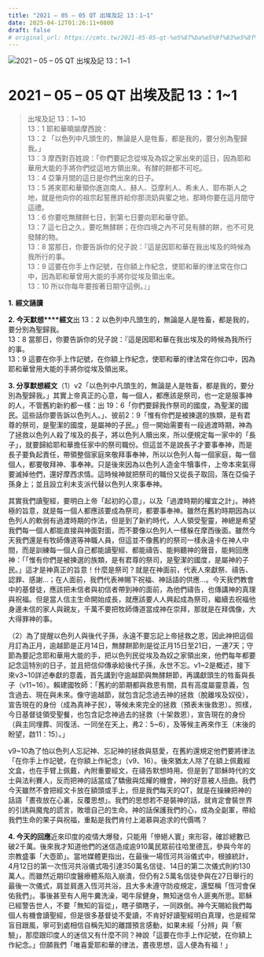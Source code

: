 ```yaml
---
title: "2021 – 05 – 05 QT 出埃及記 13：1~1"
date: 2025-04-12T01:26:11+0800
draft: false
# original_url: https://cmtc.tw/2021-05-05-qt-%e5%87%ba%e5%9f%83%e5%8f%8a%e8%a8%98-13%ef%bc%9a11
---
```


![2021 – 05 – 05 QT 出埃及記 13：1\~1](/images/qt.jpg   "2021 – 05 – 05 QT 出埃及記 13：1\~1")

# 2021 – 05 – 05 QT 出埃及記 13：1\~1

> 出埃及記 13：1\~10  
> 13：1 耶和華曉諭摩西說：  
> 13：2 「以色列中凡頭生的，無論是人是牲畜，都是我的，要分別為聖歸我。」  
> 13：3 摩西對百姓說：「你們要記念從埃及為奴之家出來的這日，因為耶和華用大能的手將你們從這地方領出來。有酵的餅都不可吃。  
> 13：4 亞筆月間的這日是你們出來的日子。  
> 13：5 將來耶和華領你進迦南人、赫人、亞摩利人、希未人、耶布斯人之地，就是他向你的祖宗起誓應許給你那流奶與蜜之地，那時你要在這月間守這禮。  
> 13：6 你要吃無酵餅七日，到第七日要向耶和華守節。  
> 13：7 這七日之久，要吃無酵餅；在你四境之內不可見有酵的餅，也不可見發酵的物。  
> 13：8 當那日，你要告訴你的兒子說：『這是因耶和華在我出埃及的時候為我所行的事。  
> 13：9 這要在你手上作記號，在你額上作紀念，使耶和華的律法常在你口中，因為耶和華曾用大能的手將你從埃及領出來。  
> 13：10 所以你每年要按著日期守這例。』」

**1.** **經文誦讀**

**2. 今天默想****經文**出 13：2 以色列中凡頭生的，無論是人是牲畜，都是我的，要分別為聖歸我。  
13：8 當那日，你要告訴你的兒子說：『這是因耶和華在我出埃及的時候為我所行的事。  
13：9 這要在你手上作記號，在你額上作紀念，使耶和華的律法常在你口中，因為耶和華曾用大能的手將你從埃及領出來。

**3. 分享默想經文**（1）v2「以色列中凡頭生的，無論是人是牲畜，都是我的，要分別為聖歸我。」其實上帝真正的心意，每一個人，都應該是祭司，也一定是服事神的人，不管舊約新約都一樣：出 19：6「你們要歸我作祭司的國度，為聖潔的國民。這些話你要告訴以色列人。」、彼前2：9「惟有你們是被揀選的族類，是有君尊的祭司，是聖潔的國度，是屬神的子民。」但一開始需要有一段過渡時期，神為了拯救以色列人殺了埃及的長子，將以色列人贖出來，所以便規定每一家中的「長子」，就要歸給耶和華擔任家中的祭司職份。但這並不是說長子才要事奉神，而是長子要負起責任，帶領整個家庭來敬拜事奉神，所以以色列人每一個家庭，每一個個人，都要敬拜神、事奉神。只是後來因為以色列人造金牛犢事件，上帝本來氣得要滅掉他們，還好摩西求情。這時候神就把祭司的職份又從長子取回，落在亞倫子孫身上；並且設立利未支派代替以色列人來事奉神。

其實我們讀聖經，要明白上帝「起初的心意」，以及「過渡時期的權宜之計」。神終極的旨意，就是每一個人都應該要成為祭司，都要事奉神。雖然在舊約時期因為以色列人的軟弱有過渡時期的作法，但是到了新約時代，人人領受聖靈，神總是希望我們每一個人都能直接與神面對面，而不要像以色列人一樣躲在摩西後面。雖然今天我們還是有牧師傳道等神職人員，但這並不像舊約的祭司一樣永遠卡在神人中間，而是訓練每一個人自己都能讀聖經、都能禱告、能夠聽神的聲音，能夠回應神：「「惟有你們是被揀選的族類，是有君尊的祭司，是聖潔的國度，是屬神的子民。」這才是神真正的旨意！什麼是祭司？就是在神面前，代表人來獻祭、禱告、認罪、感謝…；在人面前，我們代表神賜下祝福、神話語的供應…。今天我們教會中的基督徒，應該把未信者與初信者帶到神的面前，為他們禱告，也傳講神的真理與祝福。但是當人信主生命開始成長，就應該要人人興起成為祭司，繼續去祝福他身邊未信的家人與親友，千萬不要把牧師傳道當成神在崇拜，那就是在拜偶像，大大得罪神的事。

（2）為了提醒以色列人與後代子孫，永遠不要忘記上帝拯救之恩，因此神把這個月訂為正月，逾越節是正月14日，無酵餅節則是從正月15日至21日，一連7天；守節為要記念耶和華用大能的手，把以色列民從埃及為奴之家領出來，他們每年都要記念這特別的日子，並且把信仰傳承給後代子孫，永世不忘。v1\~2是概述，接下來v3\~10詳述奉獻的意義，首先講到守逾越節與無酵餅節，再講獻頭生的牲畜與長子（v11\~16）。賴建國牧師：「舊約的節期都與救恩有關，具有高度屬靈意義，包含過去、現在與未來。像守逾越節，就包含記念過去神的拯救（脫離埃及奴役），宣告現在的身份（成為真神子民），等候未來完全的拯救（預表末後救恩）。照樣，今日基督徒領受聖餐，也包含記念神過去的拯救（十架救恩），宣告現在的身份（與主同埋葬、同復活、一同坐在天上，弗2：5\~6），及等候主再來作王（末後的盼望，啟11：15）。」

v9\~10為了怕以色列人忘記神、忘記神的拯救與慈愛，在舊約還規定他們要將律法「在你手上作記號，在你額上作紀念」（v9、16）。後來猶太人除了在額上佩戴經文盒，也在手臂上佩戴，內附重要經文，在禱告默想時用。但是到了耶穌時代的文士與法利賽人，反而把神的話當成了驕傲與炫耀的機會，神的好意被人扭曲。我們今天雖然不會把經文卡放在額頭或手上，但是我們每天的QT，就是在操練把神的話語「晝夜放在心裏，反覆思想」。我們的思想若不是裝神的話，就肯定會裝世界的引誘與魔鬼的謊言，敗壞自己的生命。神的話保護我們的心，成為全副軍，帶給我們生命的果子與祝福，重點是我們肯付上渴慕與追求的代價嗎？

**4. 今天的回應**近來印度的疫情大爆發，只能用「慘絕人寰」來形容，確診總數已破2千萬。後來我才知道他們的迷信造成逾910萬民眾前往哈里德瓦，參與今年的宗教盛事「大壺節」。當地媒體更指出，在最後一場恆河共浴儀式中，根據統計，4月12日的第一次恆河共浴儀式吸引達350萬名信徒、14日的第二次儀式則約130萬人。而雖然近期印度醫療體系陷入崩潰，但仍有2.5萬名信徒參與在27日舉行的最後一次儀式，肩並肩進入恆河共浴，且大多未遵守防疫規定，還堅稱「恆河會保佑我們」。事後甚至有人用牛糞洗澡，喝牛尿健身，無知迷信令人匪夷所思。耶穌已經警告世人，不要「無知的盲從」，瞎子領瞎子，一同跌倒。神今天賜給我們每個人有機會讀聖經，但是很多基督徒不愛讀，不肯好好讀聖經明白真理，也是經常盲目跟風，寧可到處相信自稱先知的離譜預言感動，如果未經「分辨」與「察驗」，那麼跟印度人的迷信又有什麼不同？神說「這要在你手上作記號，在你額上作紀念。」但願我們「唯喜愛耶和華的律法，晝夜思想，這人便為有福！」